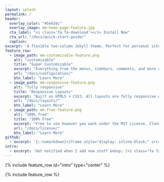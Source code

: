 ```yaml
---
layout: splash
permalink: /
header:	 
  overlay_color: "#5e616c"	
  overlay_image: mm-home-page-feature.jpg
  cta_label: "<i class='fa fa-download'></i> Install Now"	
  cta_url: "/docs/quick-start-guide/"	
  caption:	
excerpt: 'A flexible two-column Jekyll theme. Perfect for personal sites, blogs, and portfolios hosted on GitHub or your own server.<br /> <small><a href="https://github.com/mmistakes/minimal-mistakes/releases/tag/3.4.8">Latest release v3.4.8</a></small><br /><br /> {::nomarkdown}<iframe style="display: inline-block;" src="https://ghbtns.com/github-btn.html?user=mmistakes&repo=minimal-mistakes&type=star&count=true&size=large" frameborder="0" scrolling="0" width="160px" height="30px"></iframe> <iframe style="display: inline-block;" src="https://ghbtns.com/github-btn.html?user=mmistakes&repo=minimal-mistakes&type=fork&count=true&size=large" frameborder="0" scrolling="0" width="158px" height="30px"></iframe>{:/nomarkdown}'	
feature_row:	
  - image_path: mm-customizable-feature.png	
    alt: "customizable"	
    title: "Super Customizable"	
    excerpt: "Everything from the menus, sidebars, comments, and more can be configured or set with YAML Front Matter."	
    url: "/docs/configuration/"	
    btn_label: "Learn More"	
  - image_path: mm-responsive-feature.png	
    alt: "fully responsive"	
    title: "Responsive Layouts"	
    excerpt: "Built on HTML5 + CSS3. All layouts are fully responsive with helpers to augment your content."	
    url: "/docs/layouts/"	
    btn_label: "Learn More"	
  - image_path: mm-free-feature.png	
    alt: "100% free"	
    title: "100% Free"	
    excerpt: "Free to use however you want under the MIT License. Clone it, fork it, customize it, whatever!"	
    url: "/docs/license/"	
    btn_label: "Learn More"	
github:	
  - excerpt: '{::nomarkdown}<iframe style="display: inline-block;" src="https://ghbtns.com/github-btn.html?user=mmistakes&repo=minimal-mistakes&type=star&count=true&size=large" frameborder="0" scrolling="0" width="160px" height="30px"></iframe> <iframe style="display: inline-block;" src="https://ghbtns.com/github-btn.html?user=mmistakes&repo=minimal-mistakes&type=fork&count=true&size=large" frameborder="0" scrolling="0" width="158px" height="30px"></iframe>{:/nomarkdown}'	
intro:	
  - excerpt: 'Get notified when I add new stuff &nbsp; [<i class="fa fa-twitter"></i> @mmistakes](https://twitter.com/mmistakes){: .btn .btn--twitter}'	
---	
```


 {% include feature_row id="intro" type="center" %}	

 {% include feature_row %}
